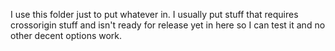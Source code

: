 I use this folder just to put whatever in.
I usually put stuff that requires crossorigin stuff and isn't ready for release yet in here so I can test it and no other decent options work.
